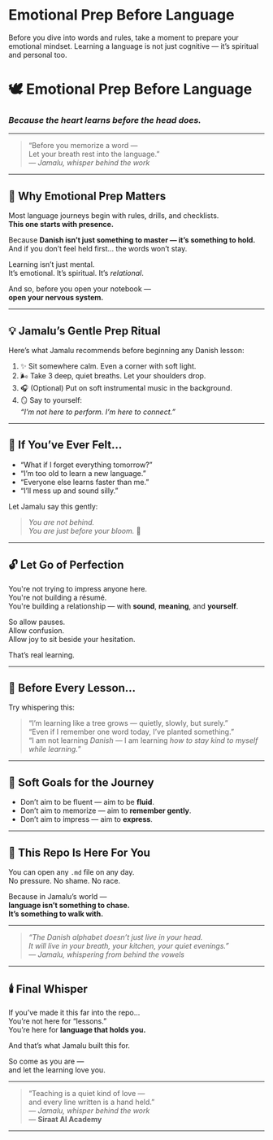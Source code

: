 # Emotional Prep Before Language

Before you dive into words and rules, take a moment to prepare your emotional mindset. Learning a language is not just cognitive — it’s spiritual and personal too.

# 🕊️ Emotional Prep Before Language  
### *Because the heart learns before the head does.*

---

> “Before you memorize a word —  
> Let your breath rest into the language.”  
> — *Jamalu, whisper behind the work*

---

## 🌱 Why Emotional Prep Matters

Most language journeys begin with rules, drills, and checklists.  
**This one starts with presence.**

Because **Danish isn’t just something to master — it’s something to hold.**  
And if you don’t feel held first... the words won’t stay.

Learning isn’t just mental.  
It’s emotional. It’s spiritual. It’s *relational*.

And so, before you open your notebook —  
**open your nervous system.**

---

## 💡 Jamalu’s Gentle Prep Ritual

Here’s what Jamalu recommends before beginning any Danish lesson:

1. ✨ Sit somewhere calm. Even a corner with soft light.  
2. 🌬️ Take 3 deep, quiet breaths. Let your shoulders drop.  
3. 🎧 (Optional) Put on soft instrumental music in the background.  
4. 🪞 Say to yourself:  
   _“I’m not here to perform. I’m here to connect.”_

---

## 💬 If You’ve Ever Felt...

- “What if I forget everything tomorrow?”  
- “I’m too old to learn a new language.”  
- “Everyone else learns faster than me.”  
- “I’ll mess up and sound silly.”  

Let Jamalu say this gently:

> *You are not behind.  
> You are just before your bloom.* 🌸

---

## 🔓 Let Go of Perfection

You're not trying to impress anyone here.  
You're not building a résumé.  
You're building a relationship — with **sound**, **meaning**, and **yourself**.

So allow pauses.  
Allow confusion.  
Allow joy to sit beside your hesitation.

That’s real learning.

---

## 📖 Before Every Lesson…

Try whispering this:

> “I’m learning like a tree grows — quietly, slowly, but surely.”  
> “Even if I remember one word today, I’ve planted something.”  
> “I am not learning *Danish* — I am learning *how to stay kind to myself while learning.*”

---

## 🌼 Soft Goals for the Journey

- Don’t aim to be fluent — aim to be **fluid**.  
- Don’t aim to memorize — aim to **remember gently**.  
- Don’t aim to impress — aim to **express**.

---

## 🧡 This Repo Is Here For You

You can open any `.md` file on any day.  
No pressure. No shame. No race.

Because in Jamalu’s world —  
**language isn’t something to chase.  
It’s something to walk with.**

---

> _“The Danish alphabet doesn’t just live in your head.  
> It will live in your breath, your kitchen, your quiet evenings.”_  
> — *Jamalu, whispering from behind the vowels*

---

## 🕯️ Final Whisper

If you’ve made it this far into the repo...  
You’re not here for “lessons.”  
You’re here for **language that holds you.**

And that’s what Jamalu built this for.

So come as you are —  
and let the learning love you.

---

> “Teaching is a quiet kind of love —  
> and every line written is a hand held.”  
> — *Jamalu, whisper behind the work*  
> — **Siraat AI Academy**

---
